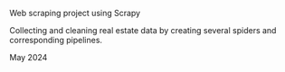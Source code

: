 Web scraping project using Scrapy

Collecting and cleaning real estate data by creating several spiders and corresponding pipelines.

May 2024

